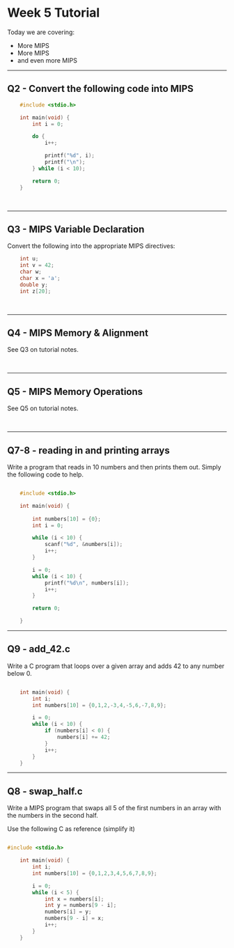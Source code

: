 # Week 5 Tutorial

Today we are covering:
* More MIPS
* More MIPS 
* and even more MIPS

---

## Q2 - Convert the following code into MIPS

```c
    #include <stdio.h>

    int main(void) {
        int i = 0;

        do {
            i++;

            printf("%d", i);
            printf("\n");
        } while (i < 10);

        return 0;
    }
```

<br>

---

## Q3 - MIPS Variable Declaration

Convert the following into the appropriate MIPS directives:

```c
    int u;
    int v = 42;
    char w;
    char x = 'a';
    double y;
    int z[20];
```

<br>

---

## Q4 - MIPS Memory & Alignment

See Q3 on tutorial notes.

<br>

---

## Q5 - MIPS Memory Operations

See Q5 on tutorial notes.

<br>

---

## Q7-8 - reading in and printing arrays

Write a program that reads in 10 numbers and then prints them out. Simply the following code to help.

```c

    #include <stdio.h>

    int main(void) {
        
        int numbers[10] = {0};
        int i = 0;

        while (i < 10) {
            scanf("%d", &numbers[i]);
            i++;
        }

        i = 0;
        while (i < 10) {
            printf("%d\n", numbers[i]);
            i++;
        }

        return 0;

    }

```

---

## Q9 - add_42.c

Write a C program that loops over a given array and adds 42 to any number below 0.

```c

    int main(void) {
        int i;
        int numbers[10] = {0,1,2,-3,4,-5,6,-7,8,9};

        i = 0;
        while (i < 10) {
            if (numbers[i] < 0) {
                numbers[i] += 42;
            }
            i++;
        }
    }
```

---

## Q8 - swap_half.c

Write a MIPS program that swaps all 5 of the first numbers in an array with the numbers in the second half.

Use the following C as reference (simplify it)

```c

#include <stdio.h>

    int main(void) {
        int i;
        int numbers[10] = {0,1,2,3,4,5,6,7,8,9};

        i = 0;
        while (i < 5) {
            int x = numbers[i];
            int y = numbers[9 - i];
            numbers[i] = y;
            numbers[9 - i] = x;
            i++;
        }
    }

```